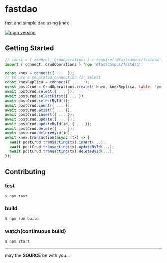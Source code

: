 # fastdao

fast and simple dao using [knex](http://knexjs.org/)

[![npm version](https://badge.fury.io/js/%40fastcampus%2Ffastdao.svg)](https://badge.fury.io/js/%40fastcampus%2Ffastdao)

## Getting Started

```js
// const = { connect, CrudOperations } = require('@fastcampus/fastdao');
import { connect, CrudOperations } from '@fastcampus/fastdao';

const knex = connect({ ...  });
// to use a separated connection for select
const knexReplica = connect({ ...  });
const postCrud = CrudOperations.create({ knex, knexReplica, table: 'post' });
await postCrud.select({ ... });
await postCrud.selectFirst({ ... });
await postCrud.selectById(1);
await postCrud.count({ ... });
await postCrud.exist({ ... });
await postCrud.insert({ ... });
await postCrud.update({ ... });
await postCrud.updateById(id, { ... });
await postCrud.delete({ ... });
await postCrud.deleteById(id);
await knex.transaction(async (tx) => {
  await postCrud.transacting(tx).insert(...);
  await postCrud.transacting(tx).updateById(...);
  await postCrud.transacting(tx).deleteById(...);
});
```

## Contributing

### test

```console
$ npm test
```

### build

```console
$ npm run build
```

### watch(continuous build)

```console
$ npm start
```

---
may the **SOURCE** be with you...
